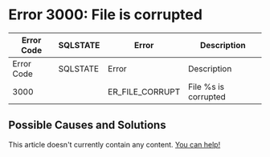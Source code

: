 
# Error 3000: File is corrupted


| Error Code | SQLSTATE | Error | Description |
| --- | --- | --- | --- |
| Error Code | SQLSTATE | Error | Description |
| 3000 |  | ER_FILE_CORRUPT | File %s is corrupted |




## Possible Causes and Solutions


This article doesn't currently contain any content. [You can help!](/kb/en/writing-and-editing-knowledge-base-articles/)


